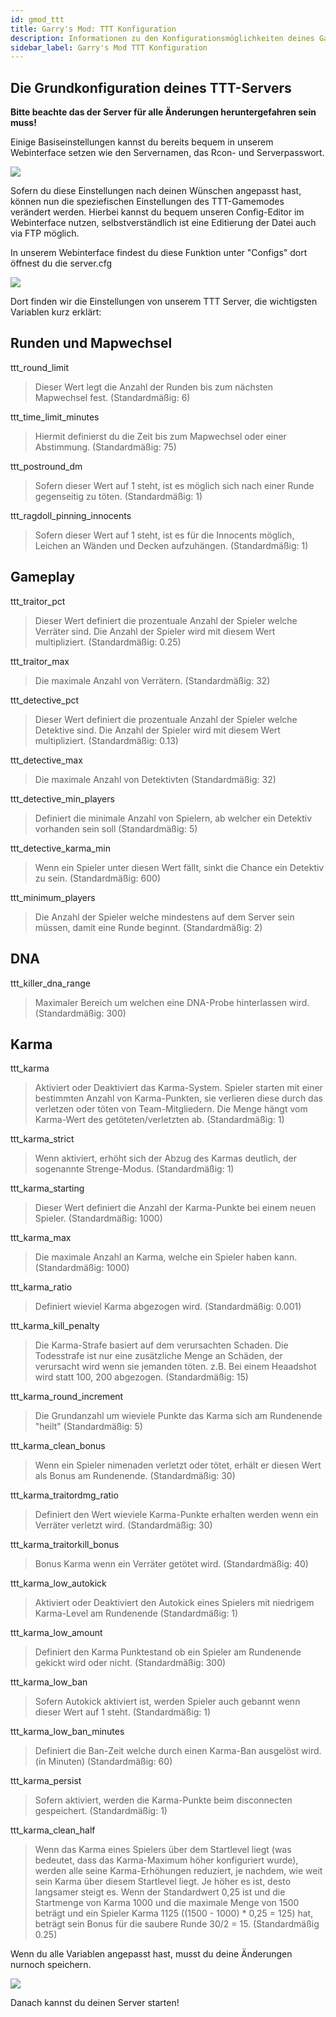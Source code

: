 ```yaml
---
id: gmod_ttt
title: Garry's Mod: TTT Konfiguration
description: Informationen zu den Konfigurationsmöglichkeiten deines Garry's Mod TTT-Server von ZAP-Hosting -ZAP-Hosting.com Dokumentationen
sidebar_label: Garry's Mod TTT Konfiguration
---
```


## Die Grundkonfiguration deines TTT-Servers

**Bitte beachte das der Server für alle Änderungen heruntergefahren sein muss!**

Einige Basiseinstellungen kannst du bereits bequem in unserem Webinterface setzen wie den Servernamen, das Rcon- und Serverpasswort.

![](https://screensaver01.zap-hosting.com/index.php/s/bXSGCfAwfnzYLrM/preview)

Sofern du diese Einstellungen nach deinen Wünschen angepasst hast, können nun die speziefischen Einstellungen des TTT-Gamemodes verändert werden. Hierbei kannst du bequem unseren Config-Editor im Webinterface nutzen, selbstverständlich ist eine Editierung der Datei auch via FTP möglich.

In unserem Webinterface findest du diese Funktion unter "Configs" dort öffnest du die server.cfg

![](https://screensaver01.zap-hosting.com/index.php/s/49J4bRwpSLKdw6E/preview)

Dort finden wir die Einstellungen von unserem TTT Server, die wichtigsten Variablen kurz erklärt:

## Runden und Mapwechsel
ttt_round_limit 
> Dieser Wert legt die Anzahl der Runden bis zum nächsten Mapwechsel fest. (Standardmäßig: 6)

ttt_time_limit_minutes
> Hiermit definierst du die Zeit bis zum Mapwechsel oder einer Abstimmung. (Standardmäßig: 75)

ttt_postround_dm
> Sofern dieser Wert auf 1 steht, ist es möglich sich nach einer Runde gegenseitig zu töten. (Standardmäßig: 1)

ttt_ragdoll_pinning_innocents 
> Sofern dieser Wert auf 1 steht, ist es für die Innocents möglich, Leichen an Wänden und Decken aufzuhängen. (Standardmäßig: 1)

## Gameplay
ttt_traitor_pct
> Dieser Wert definiert die prozentuale Anzahl der Spieler welche Verräter sind. Die Anzahl der Spieler wird mit diesem Wert multipliziert. (Standardmäßig: 0.25)

ttt_traitor_max
> Die maximale Anzahl von Verrätern. (Standardmäßig: 32)

ttt_detective_pct 
> Dieser Wert definiert die prozentuale Anzahl der Spieler welche Detektive sind. Die Anzahl der Spieler wird mit diesem Wert multipliziert. (Standardmäßig: 0.13)

ttt_detective_max
> Die maximale Anzahl von Detektivten (Standardmäßig: 32)

ttt_detective_min_players
> Definiert die minimale Anzahl von Spielern, ab welcher ein Detektiv vorhanden sein soll (Standardmäßig: 5)

ttt_detective_karma_min
> Wenn ein Spieler unter diesen Wert fällt, sinkt die Chance ein Detektiv zu sein. (Standardmäßig: 600)

ttt_minimum_players
> Die Anzahl der Spieler welche mindestens auf dem Server sein müssen, damit eine Runde beginnt. (Standardmäßig: 2)

## DNA
ttt_killer_dna_range
> Maximaler Bereich um welchen eine DNA-Probe hinterlassen wird. (Standardmäßig: 300)

## Karma
ttt_karma
> Aktiviert oder Deaktiviert das Karma-System. Spieler starten mit einer bestimmten Anzahl von Karma-Punkten, sie verlieren diese durch das verletzen oder töten von Team-Mitgliedern. Die Menge hängt vom Karma-Wert des getöteten/verletzten ab. (Standardmäßig: 1)

ttt_karma_strict
> Wenn aktiviert, erhöht sich der Abzug des Karmas deutlich, der sogenannte Strenge-Modus. (Standardmäßig: 1)

ttt_karma_starting
> Dieser Wert definiert die Anzahl der Karma-Punkte bei einem neuen Spieler. (Standardmäßig: 1000)

ttt_karma_max
> Die maximale Anzahl an Karma, welche ein Spieler haben kann. (Standardmäßig: 1000)

ttt_karma_ratio
> Definiert wieviel Karma abgezogen wird. (Standardmäßig: 0.001)

ttt_karma_kill_penalty
> Die Karma-Strafe basiert auf dem verursachten Schaden. Die Todesstrafe ist nur eine zusätzliche Menge an Schäden, der verursacht wird wenn sie jemanden töten. z.B. Bei einem Heaadshot wird statt 100, 200 abgezogen. (Standardmäßig: 15)

ttt_karma_round_increment
> Die Grundanzahl um wieviele Punkte das Karma sich am Rundenende "heilt" (Standardmäßig: 5)

ttt_karma_clean_bonus
> Wenn ein Spieler nimenaden verletzt oder tötet, erhält er diesen Wert als Bonus am Rundenende. (Standardmäßig: 30)

ttt_karma_traitordmg_ratio 
> Definiert den Wert wieviele Karma-Punkte erhalten werden wenn ein Verräter verletzt wird. (Standardmäßig: 30)

ttt_karma_traitorkill_bonus
> Bonus Karma wenn ein Verräter getötet wird. (Standardmäßig: 40)

ttt_karma_low_autokick
> Aktiviert oder Deaktiviert den Autokick eines Spielers mit niedrigem Karma-Level am Rundenende (Standardmäßig: 1)

ttt_karma_low_amount
> Definiert den Karma Punktestand ob ein Spieler am Rundenende gekickt wird oder nicht. (Standardmäßig: 300)

ttt_karma_low_ban
> Sofern Autokick aktiviert ist, werden Spieler auch gebannt wenn dieser Wert auf 1 steht. (Standardmäßig: 1)

ttt_karma_low_ban_minutes
> Definiert die Ban-Zeit welche durch einen Karma-Ban ausgelöst wird. (in Minuten) (Standardmäßig: 60)

ttt_karma_persist
> Sofern aktiviert, werden die Karma-Punkte beim disconnecten gespeichert. (Standardmäßig: 1)

ttt_karma_clean_half
> Wenn das Karma eines Spielers über dem Startlevel liegt (was bedeutet, dass das Karma-Maximum höher konfiguriert wurde), werden alle seine Karma-Erhöhungen reduziert, je nachdem, wie weit sein Karma über diesem Startlevel liegt. Je höher es ist, desto langsamer steigt es. Wenn der Standardwert 0,25 ist und die Startmenge von Karma 1000 und die maximale Menge von 1500 beträgt und ein Spieler Karma 1125 ((1500 - 1000) * 0,25 = 125) hat, beträgt sein Bonus für die saubere Runde 30/2 = 15. (Standardmäßig 0.25)

Wenn du alle Variablen angepasst hast, musst du deine Änderungen nurnoch speichern.

![](https://screensaver01.zap-hosting.com/index.php/s/odPLMHYNZSyARoH/preview)

Danach kannst du deinen Server starten! 

